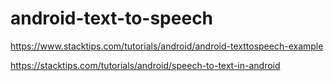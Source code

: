 # android-text-to-speech

https://www.stacktips.com/tutorials/android/android-texttospeech-example

https://stacktips.com/tutorials/android/speech-to-text-in-android
